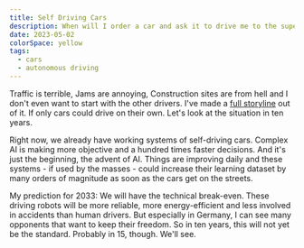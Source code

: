 ```yaml
---
title: Self Driving Cars
description: When will I order a car and ask it to drive me to the supermarket?
date: 2023-05-02
colorSpace: yellow
tags:
  - cars
  - autonomous driving
---
```


Traffic is terrible, Jams are annoying, Construction sites are from hell and I
don't even want to start with the other drivers. I've made a
[full storyline](/storylines/traffic) out of it. If only cars could drive on
their own. Let's look at the situation in ten years.

Right now, we already have working systems of self-driving cars. Complex AI is
making more objective and a hundred times faster decisions. And it's just the
beginning, the advent of AI. Things are improving daily and these systems - if
used by the masses - could increase their learning dataset by many orders of
magnitude as soon as the cars get on the streets.

My prediction for 2033: We will have the technical break-even. These driving
robots will be more reliable, more energy-efficient and less involved in
accidents than human drivers. But especially in Germany, I can see many
opponents that want to keep their freedom. So in ten years, this will not yet be
the standard. Probably in 15, though. We'll see.
